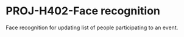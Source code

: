 # PROJ-H402-Face recognition

Face recognition for updating list of people participating to an event.